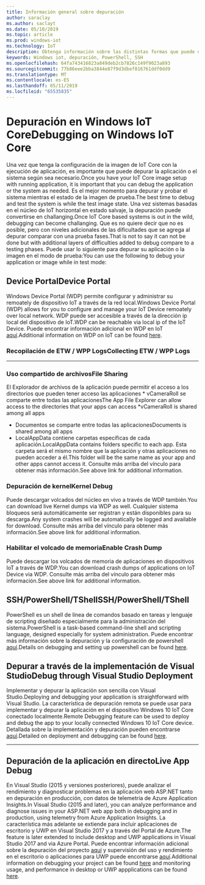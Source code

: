 ```yaml
---
title: Información general sobre depuración
author: saraclay
ms.author: saclayt
ms.date: 05/10/2019
ms.topic: article
ms.prod: windows-iot
ms.technology: IoT
description: Obtenga información sobre las distintas formas que puede depurar Windows 10 IoT Core.
keywords: Windows iot, depuración, PowerShell, SSH
ms.openlocfilehash: 64fa743416823a849deb2cb7826c149f9023a893
ms.sourcegitcommit: 77b86eee2bba3844e87f9d3dbef816761ddf0dd9
ms.translationtype: MT
ms.contentlocale: es-ES
ms.lasthandoff: 05/11/2019
ms.locfileid: "65535835"
---
```

# <a name="debugging-on-windows-iot-core"></a><span data-ttu-id="26bbd-104">Depuración en Windows IoT Core</span><span class="sxs-lookup"><span data-stu-id="26bbd-104">Debugging on Windows IoT Core</span></span>
<span data-ttu-id="26bbd-105">Una vez que tenga la configuración de la imagen de IoT Core con la ejecución de aplicación, es importante que puede depurar la aplicación o el sistema según sea necesario.</span><span class="sxs-lookup"><span data-stu-id="26bbd-105">Once you have your IoT Core image setup with running application, it is important that you can debug the application or the system as needed.</span></span> <span data-ttu-id="26bbd-106">Es el mejor momento para depurar y probar el sistema mientras el estado de la imagen de prueba.</span><span class="sxs-lookup"><span data-stu-id="26bbd-106">The best time to debug and test the system is while the test image state.</span></span> <span data-ttu-id="26bbd-107">Una vez sistemas basadas en el núcleo de IoT horizontal en estado salvaje, la depuración puede convertirse en challanging.</span><span class="sxs-lookup"><span data-stu-id="26bbd-107">Once IoT Core based systems is out in the wild, debugging can become challanging.</span></span> <span data-ttu-id="26bbd-108">Que es no quiere decir que no es posible, pero con niveles adicionales de las dificultades que se agrega al depurar comparar con una prueba fases.</span><span class="sxs-lookup"><span data-stu-id="26bbd-108">That is not to say it can not be done but with additional layers of difficulties added to debug compare to a testing phases.</span></span> <span data-ttu-id="26bbd-109">Puede usar lo siguiente para depurar su aplicación o la imagen en el modo de prueba:</span><span class="sxs-lookup"><span data-stu-id="26bbd-109">You can use the following to debug your application or image while in test mode:</span></span>

## <a name="device-portal"></a><span data-ttu-id="26bbd-110">Device Portal</span><span class="sxs-lookup"><span data-stu-id="26bbd-110">Device Portal</span></span>
<span data-ttu-id="26bbd-111">Windows Device Portal (WDP) permite configurar y administrar su remoately de dispositivo IoT a través de la red local.</span><span class="sxs-lookup"><span data-stu-id="26bbd-111">Windows Device Portal (WDP) allows for you to configure and manage your IoT Device remoately over local network.</span></span> <span data-ttu-id="26bbd-112">WDP puede ser accesible a través de la dirección ip local del dispositivo de IoT.</span><span class="sxs-lookup"><span data-stu-id="26bbd-112">WDP can be reachable via local ip of the IoT Device.</span></span> <span data-ttu-id="26bbd-113">Puede encontrar información adicional en WDP en IoT [aquí](https://docs.microsoft.com/en-us/windows/iot-core/manage-your-device/DevicePortal).</span><span class="sxs-lookup"><span data-stu-id="26bbd-113">Additional information on WDP on IoT can be found [here](https://docs.microsoft.com/en-us/windows/iot-core/manage-your-device/DevicePortal).</span></span>

### <a name="collecting-etw--wpp-logs"></a><span data-ttu-id="26bbd-114">Recopilación de ETW / WPP Logs</span><span class="sxs-lookup"><span data-stu-id="26bbd-114">Collecting ETW / WPP Logs</span></span> 
-----

### <a name="file-sharing"></a><span data-ttu-id="26bbd-115">Uso compartido de archivos</span><span class="sxs-lookup"><span data-stu-id="26bbd-115">File Sharing</span></span>
<span data-ttu-id="26bbd-116">El Explorador de archivos de la aplicación puede permitir el acceso a los directorios que pueden tener acceso las aplicaciones \* vCameraRoll se comparte entre todas las aplicaciones</span><span class="sxs-lookup"><span data-stu-id="26bbd-116">The App File Explorer can allow access to the directories that your apps can access \*vCameraRoll is shared among all apps</span></span>
* <span data-ttu-id="26bbd-117">Documentos se comparte entre todas las aplicaciones</span><span class="sxs-lookup"><span data-stu-id="26bbd-117">Documents is shared among all apps</span></span>
* <span data-ttu-id="26bbd-118">LocalAppData contiene carpetas específicas de cada aplicación.</span><span class="sxs-lookup"><span data-stu-id="26bbd-118">LocalAppData contains folders specific to each app.</span></span> <span data-ttu-id="26bbd-119">Esta carpeta será el mismo nombre que la aplicación y otras aplicaciones no pueden acceder a él.</span><span class="sxs-lookup"><span data-stu-id="26bbd-119">This folder will be the same name as your app and other apps cannot access it.</span></span>
<span data-ttu-id="26bbd-120">Consulte más arriba del vínculo para obtener más información.</span><span class="sxs-lookup"><span data-stu-id="26bbd-120">See above link for additional information.</span></span>

### <a name="kernel-debug"></a><span data-ttu-id="26bbd-121">Depuración de kernel</span><span class="sxs-lookup"><span data-stu-id="26bbd-121">Kernel Debug</span></span>
<span data-ttu-id="26bbd-122">Puede descargar volcados del núcleo en vivo a través de WDP también.</span><span class="sxs-lookup"><span data-stu-id="26bbd-122">You can download live Kernel dumps via WDP as well.</span></span> <span data-ttu-id="26bbd-123">Cualquier sistema bloqueos será automáticamente ser registran y están disponibles para su descarga.</span><span class="sxs-lookup"><span data-stu-id="26bbd-123">Any system crashes will be automatically be logged and available for download.</span></span> <span data-ttu-id="26bbd-124">Consulte más arriba del vínculo para obtener más información.</span><span class="sxs-lookup"><span data-stu-id="26bbd-124">See above link for additional information.</span></span>

### <a name="enable-crash-dump"></a><span data-ttu-id="26bbd-125">Habilitar el volcado de memoria</span><span class="sxs-lookup"><span data-stu-id="26bbd-125">Enable Crash Dump</span></span>
<span data-ttu-id="26bbd-126">Puede descargar los volcados de memoria de aplicaciones en dispositivos IoT a través de WDP.</span><span class="sxs-lookup"><span data-stu-id="26bbd-126">You can download crash dumps of applications on IoT Device via WDP.</span></span> <span data-ttu-id="26bbd-127">Consulte más arriba del vínculo para obtener más información.</span><span class="sxs-lookup"><span data-stu-id="26bbd-127">See above link for additional information.</span></span>

## <a name="sshpowershelltshell"></a><span data-ttu-id="26bbd-128">SSH/PowerShell/TShell</span><span class="sxs-lookup"><span data-stu-id="26bbd-128">SSH/PowerShell/TShell</span></span>
<span data-ttu-id="26bbd-129">PowerShell es un shell de línea de comandos basado en tareas y lenguaje de scripting diseñado especialmente para la administración del sistema.</span><span class="sxs-lookup"><span data-stu-id="26bbd-129">PowerShell is a task-based command-line shell and scripting language, designed especially for system administration.</span></span> <span data-ttu-id="26bbd-130">Puede encontrar más información sobre la depuración y la configuración de powershell [aquí](../connect-your-device/powershell.md).</span><span class="sxs-lookup"><span data-stu-id="26bbd-130">Details on debugging and setting up powershell can be found [here](../connect-your-device/powershell.md).</span></span>

## <a name="debug-through-visual-studio-deployment"></a><span data-ttu-id="26bbd-131">Depurar a través de la implementación de Visual Studio</span><span class="sxs-lookup"><span data-stu-id="26bbd-131">Debug through Visual Studio Deployment</span></span>
<span data-ttu-id="26bbd-132">Implementar y depurar la aplicación son sencilla con Visual Studio.</span><span class="sxs-lookup"><span data-stu-id="26bbd-132">Deploying and debugging your application is straightforward with Visual Studio.</span></span> <span data-ttu-id="26bbd-133">La característica de depuración remota se puede usar para implementar y depurar la aplicación en el dispositivo Windows 10 IoT Core conectado localmente.</span><span class="sxs-lookup"><span data-stu-id="26bbd-133">Remote Debugging feature can be used to deploy and debug the app to your locally connected Windows 10 IoT Core device.</span></span> <span data-ttu-id="26bbd-134">Detallada sobre la implementación y depuración pueden encontrarse [aquí](../develop-your-app/RemoteDebugging.md).</span><span class="sxs-lookup"><span data-stu-id="26bbd-134">Detailed on deployment and debugging can be found [here](../develop-your-app/RemoteDebugging.md).</span></span>

-----
## <a name="live-app-debug"></a><span data-ttu-id="26bbd-135">Depuración de la aplicación en directo</span><span class="sxs-lookup"><span data-stu-id="26bbd-135">Live App Debug</span></span>
<span data-ttu-id="26bbd-136">En Visual Studio (2015 y versiones posteriores), puede analizar el rendimiento y diagnosticar problemas en la aplicación web ASP.NET tanto en depuración en producción, con datos de telemetría de Azure Application Insights.</span><span class="sxs-lookup"><span data-stu-id="26bbd-136">In Visual Studio (2015 and later), you can analyze performance and diagnose issues in your ASP.NET web app both in debugging and in production, using telemetry from Azure Application Insights.</span></span> <span data-ttu-id="26bbd-137">La característica más adelante se extiende para incluir aplicaciones de escritorio y UWP en Visual Studio 2017 y a través del Portal de Azure.</span><span class="sxs-lookup"><span data-stu-id="26bbd-137">The feature is later extended to include desktop and UWP applications in Visual Studio 2017 and via Azure Portal.</span></span> <span data-ttu-id="26bbd-138">Puede encontrar información adicional sobre la depuración del proyecto [aquí](https://docs.microsoft.com/en-us/azure/azure-monitor/app/visual-studio) y supervisión del uso y rendimiento en el escritorio o aplicaciones para UWP puede encontrarse [aquí](https://docs.microsoft.com/en-us/azure/azure-monitor/app/windows-desktop).</span><span class="sxs-lookup"><span data-stu-id="26bbd-138">Additional information on debugging your project can be found [here](https://docs.microsoft.com/en-us/azure/azure-monitor/app/visual-studio) and monitoring usage, and performance in desktop or UWP appplications can be found [here](https://docs.microsoft.com/en-us/azure/azure-monitor/app/windows-desktop).</span></span>
